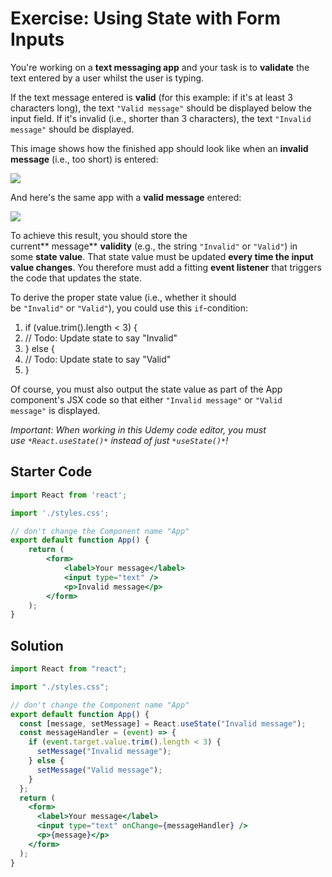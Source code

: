 # Exercise: Using State with Form Inputs

You're working on a **text messaging app** and your task is to **validate** the text entered by a user whilst the user is typing.

If the text message entered is **valid** (for this example: if it's at least 3 characters long), the text `"Valid message"` should be displayed below the input field. If it's invalid (i.e., shorter than 3 characters), the text `"Invalid message"` should be displayed.

This image shows how the finished app should look like when an **invalid message** (i.e., too short) is entered:

![](https://img-c.udemycdn.com/redactor/raw/coding_exercise_instructions/2023-01-25_17-06-54-6715ade76b67e5e1c7aa1d6e0af687f5.png)

And here's the same app with a **valid message** entered:

![](https://img-c.udemycdn.com/redactor/raw/coding_exercise_instructions/2023-01-25_17-06-54-8969e2ecdeb8d08f07c165d22813203b.png)

To achieve this result, you should store the current** message** **validity** (e.g., the string `"Invalid"` or `"Valid"`) in some **state value**. That state value must be updated **every time the input value changes**. You therefore must add a fitting **event listener** that triggers the code that updates the state.

To derive the proper state value (i.e., whether it should be `"Invalid"` or `"Valid"`), you could use this `if`-condition:

1.  if  (value.trim().length <  3)  {
2.  // Todo: Update state to say "Invalid"
3.  }  else  {
4.  // Todo: Update state to say "Valid"
5.  }

Of course, you must also output the state value as part of the App component's JSX code so that either `"Invalid message"` or `"Valid message"` is displayed.

*Important: When working in this Udemy code editor, you must use *`*React.useState()*`* instead of just *`*useState()*`*!*




## Starter Code

```jsx
import React from 'react';

import './styles.css';

// don't change the Component name "App"
export default function App() {
    return (
        <form>
            <label>Your message</label>
            <input type="text" />
            <p>Invalid message</p>
        </form>
    );
}
```

## Solution

```jsx
import React from "react";

import "./styles.css";

// don't change the Component name "App"
export default function App() {
  const [message, setMessage] = React.useState("Invalid message");
  const messageHandler = (event) => {
    if (event.target.value.trim().length < 3) {
      setMessage("Invalid message");
    } else {
      setMessage("Valid message");
    }
  };
  return (
    <form>
      <label>Your message</label>
      <input type="text" onChange={messageHandler} />
      <p>{message}</p>
    </form>
  );
}

```
